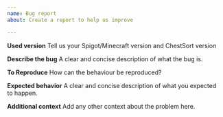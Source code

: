 ```yaml
---
name: Bug report
about: Create a report to help us improve

---
```


**Used version**
Tell us your Spigot/Minecraft version and ChestSort version

**Describe the bug**
A clear and concise description of what the bug is.

**To Reproduce**
How can the behaviour be reproduced?

**Expected behavior**
A clear and concise description of what you expected to happen.

**Additional context**
Add any other context about the problem here.

